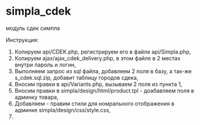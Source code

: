 # simpla_cdek
модуль сдек симпла

Инструкция:
1. Копируем api/CDEK.php, регистрируем его в файле api/Simpla.php,
2. Копируем ajax/ajax_cdek_delivery.php, в этом файле в 2 местах внутри пароль и логин,
3. Выполняем запрос из sql файла, добавляем 2 поля в базу, а так-же s_cdek.sql.zip, добавит таблицу городов сдека, 
4. Вносим правки в api/Variants.php, вызываем 2 поля из пункта 1,
5. Вносим правки в simpla/design/html/product.tpl - доабавляем поля в админку товара,
6. Добавляем - правим стили для номрального отображения в админке simpla/design/css/style.css, 
7. 
